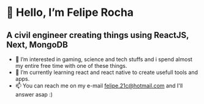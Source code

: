 <h1>👋 Hello, I’m Felipe Rocha </h1>
 
  <h2>A civil engineer creating things using ReactJS, Next, MongoDB  </h2>

- 👀 I’m interested in gaming, science and tech stuffs and i spend almost my entire free time with one of these things.
- 🌱 I’m currently learning react and react native to create usefull tools and apps.
- 📫 You can reach me on my e-mail felipe.21c@hotmail.com and I'll answer asap :)
